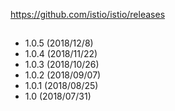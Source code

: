 https://github.com/istio/istio/releases


##

* 1.0.5 (2018/12/8)
* 1.0.4 (2018/11/22)
* 1.0.3 (2018/10/26)
* 1.0.2 (2018/09/07)
* 1.0.1 (2018/08/25)
* 1.0 (2018/07/31)